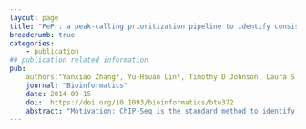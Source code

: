 ```yaml
---
layout: page
title: "PePr: a peak-calling prioritization pipeline to identify consistent or differential peaks from replicated ChIP-Seq data"
breadcrumb: true
categories:
    - publication
## publication related information
pub:
    authors:"Yanxiao Zhang*, Yu-Hsuan Lin*, Timothy D Johnson, Laura S Rozek, Maureen A Sartor"
    journal: "Bioinformatics"
    date: 2014-09-15
    doi:  https://doi.org/10.1093/bioinformatics/btu372
    abstract: "Motivation: ChIP-Seq is the standard method to identify genome-wide DNA-binding sites for transcription factors (TFs) and histone modifications. There is a growing need to analyze experiments with biological replicates, especially for epigenomic experiments where variation among biological samples can be substantial. However, tools that can perform group comparisons are currently lacking. Results: We present a peak-calling prioritization pipeline (PePr) for identifying consistent or differential binding sites in ChIP-Seq experiments with biological replicates. PePr models read counts across the genome among biological samples with a negative binomial distribution and uses a local variance estimation method, ranking consistent or differential binding sites more favorably than sites with greater variability. We compared PePr with commonly used and recently proposed approaches on eight TF datasets and show that PePr uniquely identifies consistent regions with enriched read counts, high motif occurrence rate and known characteristics of TF binding based on visual inspection. For histone modification data with broadly enriched regions, PePr identified differential regions that are consistent within groups and outperformed other methods in scaling False Discovery Rate (FDR) analysis. Availability and implementation:http://code.google.com/p/pepr-chip-seq/."
---
```

